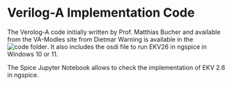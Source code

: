 # Verilog-A Implementation Code

The Verolog-A code initially written by Prof. Matthias Bucher and available from the VA-Modles site from Dietmar Warning is available in the ![code folder](/code). It also includes the osdi file to run EKV26 in ngspice in Windows 10 or 11.

The Spice Jupyter Notebook allows to check the implementation of EKV 2.6 in ngspice.

